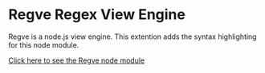 # Regve Regex View Engine

Regve is a node.js view engine. This extention adds the syntax highlighting for this node module.

[Click here to see the Regve node module](https://github.com/AspieSoft/regve)

